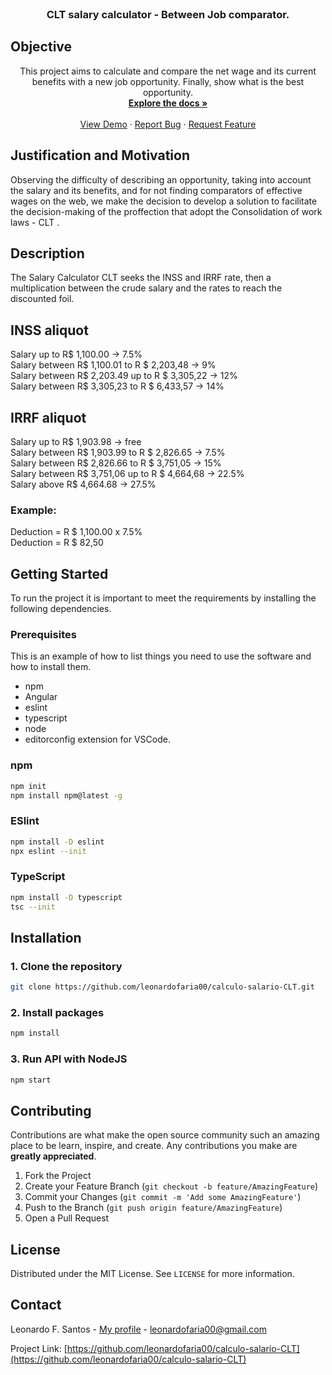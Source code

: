 <!-- PROJECT LOGO -->
<br />
<p align="center">
  <!--<a href="https://github.com/leonardofaria00/calculo-salario-CLT">
    <img src="https://angular.io/assets/images/logos/angular/angular.svg" alt="Logo" width="80" height="80">
  </a>-->

  <h3 align="center">CLT salary calculator - Between Job comparator.</h3>

## Objective
  <p align="center">
This project aims to calculate and compare the net wage and its current benefits with a new job opportunity. Finally, show what is the best opportunity.

<br/>
    <a href="https://github.com/leonardofaria00/calculo-salario-CLT"><strong>Explore the docs »</strong></a>
    <br />
    <br />
    <a href="https://calculo-salario-clt.vercel.app/" target="_blank">View Demo</a>
    ·
    <a href="https://github.com/leonardofaria00/calculo-salario-CLT/issues">Report Bug</a>
    ·
    <a href="https://github.com/leonardofaria00/calculo-salario-CLT/issues">Request Feature</a>
  </p>
</p>

## Justification and Motivation
Observing the difficulty of describing an opportunity, taking into account the salary and its benefits, and for not finding comparators of effective wages on the web, we make the decision to develop a solution to facilitate the decision-making of the proffection that adopt the <a src="http://www.planalto.gov.br/ccivil_03/decreto-lei/del5452.htm"> Consolidation of work laws - CLT </a>.

## Description
The Salary Calculator CLT seeks the INSS and IRRF rate, then a multiplication between the crude salary and the rates to reach the discounted foil.

## INSS aliquot
Salary up to R$ 1,100.00 -> 7.5% <br>
Salary between R$ 1,100.01 to R $ 2,203,48 -> 9% <br>
Salary between R$ 2,203.49 up to R $ 3,305,22 -> 12% <br>
Salary between R$ 3,305,23 to R $ 6,433,57 -> 14% <br>

## IRRF aliquot
Salary up to R$ 1,903.98 -> free <br>
Salary between R$ 1,903.99 to R $ 2,826.65 -> 7.5% <br>
Salary between R$ 2,826.66 to R $ 3,751,05 -> 15% <br>
Salary between R$ 3,751,06 up to R $ 4,664,68 -> 22.5% <br>
Salary above R$ 4,664.68 -> 27.5% <br>

### Example:
Deduction = R $ 1,100.00 x 7.5% <br>
Deduction = R $ 82,50 <br>

## Getting Started

To run the project it is important to meet the requirements by installing the following dependencies.

### Prerequisites

This is an example of how to list things you need to use the software and how to install them.

- npm
- Angular
- eslint
- typescript
- node
- editorconfig extension for VSCode.

### npm

```sh
npm init
npm install npm@latest -g
```

### ESlint

```sh
npm install -D eslint
npx eslint --init
```

### TypeScript

```sh
npm install -D typescript
tsc --init
```

## Installation

### 1. Clone the repository

```sh
git clone https://github.com/leonardofaria00/calculo-salario-CLT.git
```

### 2. Install packages

```sh
npm install
```

### 3. Run API with NodeJS

```sh
npm start
```

<!-- CONTRIBUTING -->

## Contributing

Contributions are what make the open source community such an amazing place to be learn, inspire, and create. Any contributions you make are **greatly appreciated**.

1. Fork the Project
2. Create your Feature Branch (`git checkout -b feature/AmazingFeature`)
3. Commit your Changes (`git commit -m 'Add some AmazingFeature'`)
4. Push to the Branch (`git push origin feature/AmazingFeature`)
5. Open a Pull Request

<!-- LICENSE -->

## License

Distributed under the MIT License. See `LICENSE` for more information.

<!-- CONTACT -->

## Contact

Leonardo F. Santos - [My profile](https://linktr.ee/faria.leo) - leonardofaria00@gmail.com

Project Link: [https://github.com/leonardofaria00/calculo-salario-CLT](https://github.com/leonardofaria00/calculo-salario-CLT)
